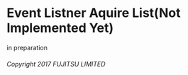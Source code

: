 # Event Listner Aquire List(Not Implemented Yet)

in preparation

###### Copyright 2017 FUJITSU LIMITED